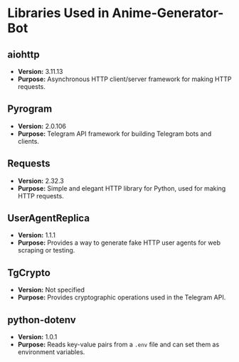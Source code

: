 # Libraries Used in Anime-Generator-Bot

## aiohttp
- **Version:** 3.11.13
- **Purpose:** Asynchronous HTTP client/server framework for making HTTP requests.

## Pyrogram
- **Version:** 2.0.106
- **Purpose:** Telegram API framework for building Telegram bots and clients.

## Requests
- **Version:** 2.32.3
- **Purpose:** Simple and elegant HTTP library for Python, used for making HTTP requests.

## UserAgentReplica
- **Version:** 1.1.1
- **Purpose:** Provides a way to generate fake HTTP user agents for web scraping or testing.

## TgCrypto
- **Version:** Not specified
- **Purpose:** Provides cryptographic operations used in the Telegram API.

## python-dotenv
- **Version:** 1.0.1
- **Purpose:** Reads key-value pairs from a `.env` file and can set them as environment variables.
